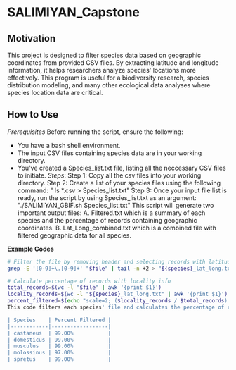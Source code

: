 # SALIMIYAN_Capstone
## Motivation 
This project is designed to filter species data based on geographic coordinates from provided CSV files. By extracting latitude and longitude information, it helps researchers analyze species' locations more effectively. This program is useful for a biodiversity research, species distribution modeling, and many other ecological data analyses where species location data are critical.

## How to Use
*Prerequisites* 
Before running the script, ensure the following:

- You have a bash shell environment.
- The input CSV files containing species data are in your working directory.
- You've created a Species_list.txt file, listing all the neccessary CSV files to initiate.
*Steps*:
Step 1:  Copy all the csv files into your working directory.
Step 2: Create a list of your species files using the following command:
" ls *.csv > Species_list.txt"
Step 3: Once your input file list is ready, run the script by using Species_list.txt as an argument:
"./SALIMIYAN_GBIF.sh Species_list.txt"
  This script will generate two important output files:
A. Filtered.txt which is a summary of each species and the percentage of records containing geographic coordinates.
B. Lat_Long_combined.txt which is a combined file with filtered geographic data for all species.

**Example Codes**
```bash
# Filter the file by removing header and selecting records with latitude/longitude
grep -E '[0-9]+\.[0-9]+' "$file" | tail -n +2 > "${species}_lat_long.txt"

# Calculate percentage of records with locality info
total_records=$(wc -l "$file" | awk '{print $1}')
locality_records=$(wc -l "${species}_lat_long.txt" | awk '{print $1}')
percent_filtered=$(echo "scale=2; ($locality_records / $total_records) * 100" | bc)
This code filters each species' file and calculates the percentage of records with valid latitude and longitude data.

| Species    | Percent Filtered |
|------------|------------------|
| castaneus  | 99.00%           |
| domesticus | 99.00%           |
| musculus   | 99.00%           |
| molossinus | 97.00%           |
| spretus    | 99.00%           |
